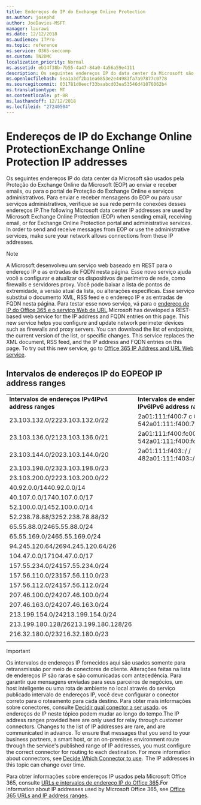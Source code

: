 ```yaml
---
title: Endereços de IP do Exchange Online Protection
ms.author: josephd
author: JoeDavies-MSFT
manager: laurawi
ms.date: 12/12/2018
ms.audience: ITPro
ms.topic: reference
ms.service: O365-seccomp
ms.custom: TN2DMC
localization_priority: Normal
ms.assetid: eb14f38b-7b55-4a47-84a0-4a56a59e4111
description: Os seguintes endereços IP do data center da Microsoft são usados pela Proteção do Exchange Online da Microsoft (EOP) ao enviar e receber emails, ou para o portal de Proteção do Exchange Online e serviços administrativos. Para enviar e receber mensagens do EOP ou para usar serviços administrativos, verifique se sua rede permite conexões desses endereços IP.
ms.openlocfilehash: 5ea1a3df2ba1ea6853e2e44983fa7a97877c0778
ms.sourcegitcommit: 031781d0eecf33baabcd03ea53546d41076062b4
ms.translationtype: MT
ms.contentlocale: pt-BR
ms.lasthandoff: 12/12/2018
ms.locfileid: "27240504"
---
```

# <a name="exchange-online-protection-ip-addresses"></a><span data-ttu-id="7b42f-104">Endereços de IP do Exchange Online Protection</span><span class="sxs-lookup"><span data-stu-id="7b42f-104">Exchange Online Protection IP addresses</span></span>

<span data-ttu-id="7b42f-p102">Os seguintes endereços IP do data center da Microsoft são usados pela Proteção do Exchange Online da Microsoft (EOP) ao enviar e receber emails, ou para o portal de Proteção do Exchange Online e serviços administrativos. Para enviar e receber mensagens do EOP ou para usar serviços administrativos, verifique se sua rede permite conexões desses endereços IP.</span><span class="sxs-lookup"><span data-stu-id="7b42f-p102">The following Microsoft data center IP addresses are used by Microsoft Exchange Online Protection (EOP) when sending email, receiving email, or for Exchange Online Protection portal and administrative services. In order to send and receive messages from EOP or use the administrative services, make sure your network allows connections from these IP addresses.</span></span>
 
> [!NOTE]
> <span data-ttu-id="7b42f-p103">A Microsoft desenvolveu um serviço web baseado em REST para o endereço IP e as entradas de FQDN nesta página. Esse novo serviço ajuda você a configurar e atualizar os dispositivos de perímetro de rede, como firewalls e servidores proxy. Você pode baixar a lista de pontos de extremidade, a versão atual da lista, ou alterações específicas. Esse serviço substitui o documento XML, RSS feed e o endereço IP e as entradas de FQDN nesta página. Para testar esse novo serviço, vá para o [endereço de IP do Office 365 e o serviço Web de URL](https://docs.microsoft.com/office365/enterprise/office-365-ip-web-service).</span><span class="sxs-lookup"><span data-stu-id="7b42f-p103">Microsoft has developed a REST-based web service for the IP address and FQDN entries on this page. This new service helps you configure and update network perimeter devices such as firewalls and proxy servers. You can download the list of endpoints, the current version of the list, or specific changes. This service replaces the XML document, RSS feed, and the IP address and FQDN entries on this page. To try out this new service, go to [Office 365 IP Address and URL Web service](https://docs.microsoft.com/office365/enterprise/office-365-ip-web-service).</span></span> 
 
## <a name="eop-ip-address-ranges"></a><span data-ttu-id="7b42f-112">Intervalos de endereços IP do EOP</span><span class="sxs-lookup"><span data-stu-id="7b42f-112">EOP IP address ranges</span></span>

||||
|:-----|:-----|:-----|
|<span data-ttu-id="7b42f-113">**Intervalos de endereços IPv4**</span><span class="sxs-lookup"><span data-stu-id="7b42f-113">**IPv4 address ranges**</span></span> <br/> |<span data-ttu-id="7b42f-114">**Intervalos de endereços IPv6**</span><span class="sxs-lookup"><span data-stu-id="7b42f-114">**IPv6 address ranges**</span></span> <br/> |
| <span data-ttu-id="7b42f-115">23.103.132.0/22</span><span class="sxs-lookup"><span data-stu-id="7b42f-115">23.103.132.0/22</span></span> | <span data-ttu-id="7b42f-116">2a01:111:f400:7 c 00::/ / 54</span><span class="sxs-lookup"><span data-stu-id="7b42f-116">2a01:111:f400:7c00::/54</span></span> |
| <span data-ttu-id="7b42f-117">23.103.136.0/21</span><span class="sxs-lookup"><span data-stu-id="7b42f-117">23.103.136.0/21</span></span> | <span data-ttu-id="7b42f-118">2a01:111:f400:fc00::/ / 54</span><span class="sxs-lookup"><span data-stu-id="7b42f-118">2a01:111:f400:fc00::/54</span></span> |
| <span data-ttu-id="7b42f-119">23.103.144.0/20</span><span class="sxs-lookup"><span data-stu-id="7b42f-119">23.103.144.0/20</span></span> | <span data-ttu-id="7b42f-120">2a01:111:f403::/ / 48</span><span class="sxs-lookup"><span data-stu-id="7b42f-120">2a01:111:f403::/48</span></span> |
| <span data-ttu-id="7b42f-121">23.103.198.0/23</span><span class="sxs-lookup"><span data-stu-id="7b42f-121">23.103.198.0/23</span></span> |  |
| <span data-ttu-id="7b42f-122">23.103.200.0/22</span><span class="sxs-lookup"><span data-stu-id="7b42f-122">23.103.200.0/22</span></span> |  |
| <span data-ttu-id="7b42f-123">40.92.0.0/14</span><span class="sxs-lookup"><span data-stu-id="7b42f-123">40.92.0.0/14</span></span> |  |
| <span data-ttu-id="7b42f-124">40.107.0.0/17</span><span class="sxs-lookup"><span data-stu-id="7b42f-124">40.107.0.0/17</span></span> |  |
| <span data-ttu-id="7b42f-125">52.100.0.0/14</span><span class="sxs-lookup"><span data-stu-id="7b42f-125">52.100.0.0/14</span></span> |  |
| <span data-ttu-id="7b42f-126">52.238.78.88/32</span><span class="sxs-lookup"><span data-stu-id="7b42f-126">52.238.78.88/32</span></span> |  |
| <span data-ttu-id="7b42f-127">65.55.88.0/24</span><span class="sxs-lookup"><span data-stu-id="7b42f-127">65.55.88.0/24</span></span> |  |
| <span data-ttu-id="7b42f-128">65.55.169.0/24</span><span class="sxs-lookup"><span data-stu-id="7b42f-128">65.55.169.0/24</span></span> |  |
| <span data-ttu-id="7b42f-129">94.245.120.64/26</span><span class="sxs-lookup"><span data-stu-id="7b42f-129">94.245.120.64/26</span></span> |  |
| <span data-ttu-id="7b42f-130">104.47.0.0/17</span><span class="sxs-lookup"><span data-stu-id="7b42f-130">104.47.0.0/17</span></span> |  |
| <span data-ttu-id="7b42f-131">157.55.234.0/24</span><span class="sxs-lookup"><span data-stu-id="7b42f-131">157.55.234.0/24</span></span> |  |
| <span data-ttu-id="7b42f-132">157.56.110.0/23</span><span class="sxs-lookup"><span data-stu-id="7b42f-132">157.56.110.0/23</span></span> |  |
| <span data-ttu-id="7b42f-133">157.56.112.0/24</span><span class="sxs-lookup"><span data-stu-id="7b42f-133">157.56.112.0/24</span></span> |  |
| <span data-ttu-id="7b42f-134">207.46.100.0/24</span><span class="sxs-lookup"><span data-stu-id="7b42f-134">207.46.100.0/24</span></span> |  |
| <span data-ttu-id="7b42f-135">207.46.163.0/24</span><span class="sxs-lookup"><span data-stu-id="7b42f-135">207.46.163.0/24</span></span> |  |
| <span data-ttu-id="7b42f-136">213.199.154.0/24</span><span class="sxs-lookup"><span data-stu-id="7b42f-136">213.199.154.0/24</span></span> |  |
| <span data-ttu-id="7b42f-137">213.199.180.128/26</span><span class="sxs-lookup"><span data-stu-id="7b42f-137">213.199.180.128/26</span></span> |  |
| <span data-ttu-id="7b42f-138">216.32.180.0/23</span><span class="sxs-lookup"><span data-stu-id="7b42f-138">216.32.180.0/23</span></span> |  |
||||
 
> [!IMPORTANT]
> <span data-ttu-id="7b42f-p104">Os intervalos de endereços IP fornecidos aqui são usados somente para retransmissão por meio de conectores de cliente. Alterações feitas na lista de endereços IP são raras e são comunicadas com antecedência. Para garantir que mensagens enviadas para seus parceiros de negócios, um host inteligente ou uma rota de ambiente no local através do serviço publicado intervalo de endereços IP, você deve configurar o conector correto para o roteamento para cada destino. Para obter mais informações sobre conectores, consulte [Decidir qual conector a ser usado](https://docs.microsoft.com/exchange/mail-flow-best-practices/use-connectors-to-configure-mail-flow/set-up-connectors-to-route-mail). os endereços de IP neste tópico podem mudar ao longo do tempo.</span><span class="sxs-lookup"><span data-stu-id="7b42f-p104">The IP address ranges provided here are only used for relay through customer connectors. Changes to the list of IP addresses are rare, and are communicated in advance. To ensure that messages that you send to your business partners, a smart host, or an on-premises environment route through the service's published range of IP addresses, you must configure the correct connector for routing to each destination. For more information about connectors, see [Decide Which Connector to use](https://docs.microsoft.com/exchange/mail-flow-best-practices/use-connectors-to-configure-mail-flow/set-up-connectors-to-route-mail).  The IP addresses in this topic can change over time.</span></span>  
 
<span data-ttu-id="7b42f-144">Para obter informações sobre endereços IP usados pela Microsoft Office 365, consulte [URLs e intervalos de endereço IP do Office 365](https://go.microsoft.com/fwlink/p/?LinkId=324165).</span><span class="sxs-lookup"><span data-stu-id="7b42f-144">For information about IP addresses used by Microsoft Office 365, see [Office 365 URLs and IP address ranges](https://go.microsoft.com/fwlink/p/?LinkId=324165).</span></span>

